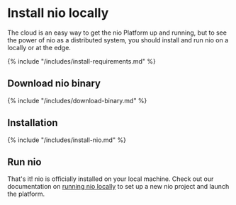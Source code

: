 # Install nio locally

The cloud is an easy way to get the nio Platform up and running, but to see the power of nio as a distributed system, you should install and run nio on a locally or at the edge.

{% include "/includes/install-requirements.md" %}

## Download nio binary

{% include "/includes/download-binary.md" %}

## Installation

{% include "/includes/install-nio.md" %}


## Run nio

That's it! nio is officially installed on your local machine. Check out our documentation on [running nio locally](/running-nio/locally.md) to set up a new nio project and launch the platform.
